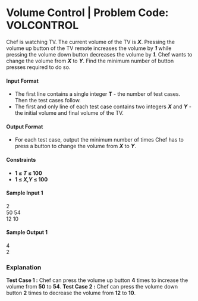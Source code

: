 # Volume Control | Problem Code: VOLCONTROL


Chef is watching TV. The current volume of the TV is **_X_**. Pressing the volume up button of the TV remote increases the volume by **_1_** while pressing the volume down button decreases the volume by **_1_**. Chef wants to change the volume from **_X_** to **_Y_**. Find the minimum number of button presses required to do so.<br/>

#### Input Format
- The first line contains a single integer **T** - the number of test cases. Then the test cases follow.
- The first and only line of each test case contains two integers **_X_** and **_Y_** - the initial volume and final volume of the TV.
 
#### Output Format
- For each test case, output the minimum number of times Chef has to press a button to change the volume from **_X_** to **_Y_**.

#### Constraints
- **1 ≤ _T_ ≤ 100**
- **1 ≤ _X,Y_ ≤ 100**

#### Sample Input 1 
2 <br/>
50 54 <br/>
12 10 <br/>

#### Sample Output 1 
4 <br/>
2 <br/>

### Explanation
**Test Case 1 :** Chef can press the volume up button **4** times to increase the volume from **50** to **54**.
**Test Case 2 :** Chef can press the volume down button **2** times to decrease the volume from **12** to **10**.
